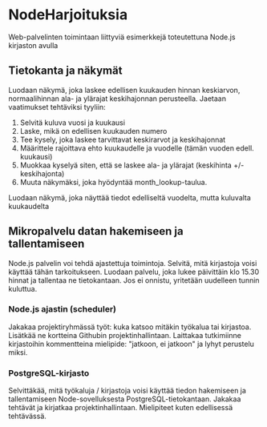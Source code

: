 # NodeHarjoituksia
Web-palvelinten toimintaan liittyviä esimerkkejä toteutettuna Node.js kirjaston avulla

## Tietokanta ja näkymät

Luodaan näkymä, joka laskee edellisen kuukauden hinnan keskiarvon, normaalihinnan ala- ja ylärajat keskihajonnan perusteella. Jaetaan vaatimukset tehtäviksi tyyliin:

1. Selvitä kuluva vuosi ja kuukausi
2. Laske, mikä on edellisen kuukauden numero
3. Tee kysely, joka laskee tarvittavat keskirarvot ja keskihajonnat
4. Määrittele rajoittava ehto kuukaudelle ja vuodelle (tämän vuoden edell. kuukausi)
5. Muokkaa kyselyä siten, että se laskee ala- ja ylärajat (keskihinta +/- keskihajonta)
6. Muuta näkymäksi, joka hyödyntää month_lookup-taulua.

Luodaan näkymä, joka näyttää tiedot edelliseltä vuodelta, mutta kuluvalta kuukaudelta

## Mikropalvelu datan hakemiseen ja tallentamiseen

Node.js palvelin voi tehdä ajastettuja toimintoja. Selvitä, mitä kirjastoja voisi käyttää tähän tarkoitukseen. Luodaan palvelu, joka lukee päivittäin klo 15.30 hinnat ja tallentaa ne tietokantaan. Jos ei onnistu, yritetään uudelleen tunnin kuluttua. 

### Node.js ajastin (scheduler)

Jakakaa projektiryhmässä työt: kuka katsoo mitäkin työkalua tai kirjastoa. Lisätkää ne kortteina Githubin projektinhallintaan. Laittakaa tutkimiinne kirjastoihin kommentteina mielipide: "jatkoon, ei jatkoon" ja lyhyt perustelu miksi.

### PostgreSQL-kirjasto
Selvittäkää, mitä työkaluja / kirjastoja voisi käyttää tiedon hakemiseen ja tallentamiseen Node-sovelluksesta PostgreSQL-tietokantaan. Jakakaa tehtävät ja kirjatkaa projektinhallintaan. Mielipiteet kuten edellisessä tehtävässä.
